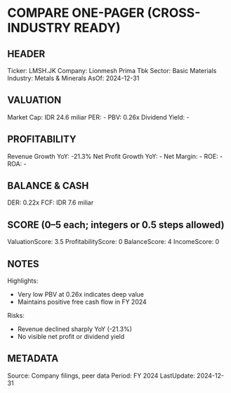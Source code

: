 # COMPARE ONE-PAGER (CROSS-INDUSTRY READY)

## HEADER
Ticker: LMSH.JK
Company: Lionmesh Prima Tbk
Sector: Basic Materials
Industry: Metals & Minerals
AsOf: 2024-12-31

## VALUATION
Market Cap: IDR 24.6 miliar
PER: -
PBV: 0.26x
Dividend Yield: -

## PROFITABILITY
Revenue Growth YoY: -21.3%
Net Profit Growth YoY: -
Net Margin: -
ROE: -
ROA: -

## BALANCE & CASH
DER: 0.22x
FCF: IDR 7.6 miliar

## SCORE (0–5 each; integers or 0.5 steps allowed)
ValuationScore: 3.5
ProfitabilityScore: 0
BalanceScore: 4
IncomeScore: 0

## NOTES
Highlights:
- Very low PBV at 0.26x indicates deep value
- Maintains positive free cash flow in FY 2024

Risks:
- Revenue declined sharply YoY (-21.3%)
- No visible net profit or dividend yield

## METADATA
Source: Company filings, peer data
Period: FY 2024
LastUpdate: 2024-12-31